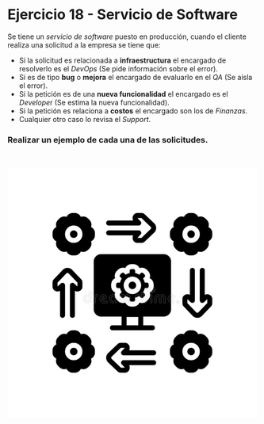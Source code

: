 # Ejercicio 18 - Servicio de Software

Se tiene un *servicio de software* puesto en
producción, cuando el cliente realiza una solicitud a la empresa se tiene que:

- Si la solicitud es relacionada a **infraestructura** el encargado de resolverlo es el *DevOps* (Se pide información sobre el error).
- Si es de tipo **bug** o **mejora** el encargado de evaluarlo en el *QA* (Se aísla el error).
- Si la petición es de una **nueva funcionalidad** el encargado es el *Develope*r (Se estima la nueva funcionalidad).
- Si la petición es relaciona a **costos** el encargado son los de *Finanzas*.
- Cualquier otro caso lo revisa el *Support*.

### Realizar un ejemplo de cada una de las solicitudes.
 </br>
 <p align="center">
    <img src="https://github.com/AleS900/prueba/blob/master/assets/e01_servicio.jpg" />
 </p>
